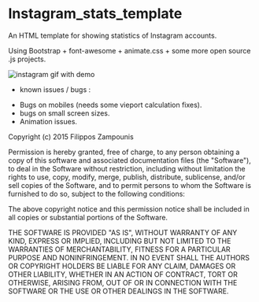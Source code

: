 # Instagram_stats_template
An HTML template for showing statistics of Instagram accounts.

Using Bootstrap + font-awesome + animate.css + some more open source .js projects.

![instagram gif with demo](Instagram.gif)

* known issues / bugs :

- Bugs on mobiles (needs some vieport calculation fixes).
- bugs on small screen sizes.
- Animation issues.

Copyright (c) 2015 Filippos Zampounis

Permission is hereby granted, free of charge, to any person obtaining a copy
of this software and associated documentation files (the "Software"), to deal
in the Software without restriction, including without limitation the rights
to use, copy, modify, merge, publish, distribute, sublicense, and/or sell
copies of the Software, and to permit persons to whom the Software is
furnished to do so, subject to the following conditions:

The above copyright notice and this permission notice shall be included in all
copies or substantial portions of the Software.

THE SOFTWARE IS PROVIDED "AS IS", WITHOUT WARRANTY OF ANY KIND, EXPRESS OR
IMPLIED, INCLUDING BUT NOT LIMITED TO THE WARRANTIES OF MERCHANTABILITY,
FITNESS FOR A PARTICULAR PURPOSE AND NONINFRINGEMENT. IN NO EVENT SHALL THE
AUTHORS OR COPYRIGHT HOLDERS BE LIABLE FOR ANY CLAIM, DAMAGES OR OTHER
LIABILITY, WHETHER IN AN ACTION OF CONTRACT, TORT OR OTHERWISE, ARISING FROM,
OUT OF OR IN CONNECTION WITH THE SOFTWARE OR THE USE OR OTHER DEALINGS IN THE
SOFTWARE.
